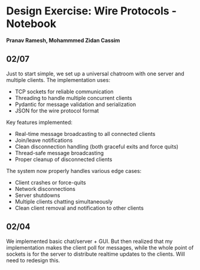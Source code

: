 # Design Exercise: Wire Protocols - Notebook

**Pranav Ramesh, Mohammmed Zidan Cassim**

## 02/07

Just to start simple, we set up a universal chatroom with one server and multiple clients. The implementation uses:

- TCP sockets for reliable communication
- Threading to handle multiple concurrent clients
- Pydantic for message validation and serialization
- JSON for the wire protocol format

Key features implemented:

- Real-time message broadcasting to all connected clients
- Join/leave notifications
- Clean disconnection handling (both graceful exits and force quits)
- Thread-safe message broadcasting
- Proper cleanup of disconnected clients

The system now properly handles various edge cases:

- Client crashes or force-quits
- Network disconnections
- Server shutdowns
- Multiple clients chatting simultaneously
- Clean client removal and notification to other clients

## 02/04

We implemented basic chat/server + GUI. But then realized that my implementation makes the client poll for messages, while the whole point of sockets is for the server to distribute realtime updates to the clients. Will need to redesign this.